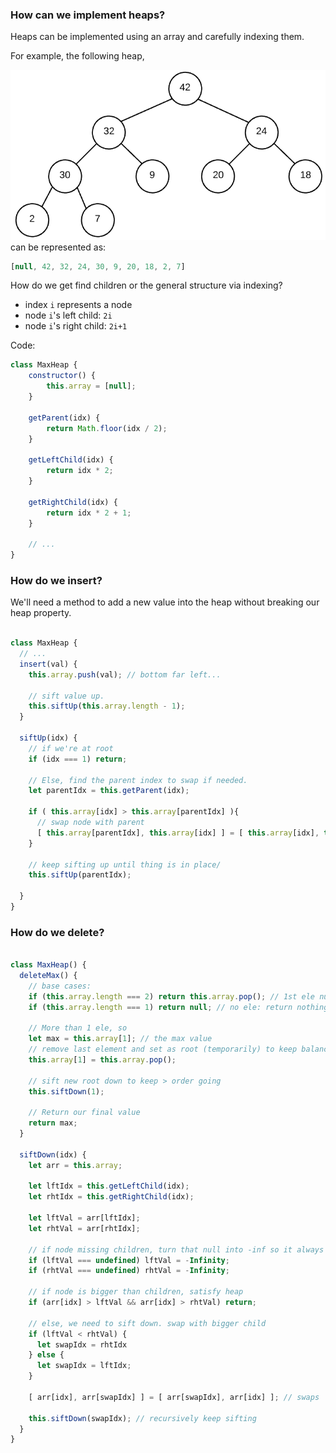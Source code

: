 ### How can we implement heaps?

Heaps can be implemented using an array and carefully indexing them.

For example, the following heap, <br>

![Max Heap](Images/max_heap_ex.png)
can be represented as:
```js
[null, 42, 32, 24, 30, 9, 20, 18, 2, 7]
```

How do we get find children or the general structure via indexing?
  * index `i` represents a node
  * node `i`'s left child: `2i`
  * node `i`'s right child: `2i+1`

Code:

```js
class MaxHeap {
    constructor() {
        this.array = [null];
    }

    getParent(idx) {
        return Math.floor(idx / 2);
    }

    getLeftChild(idx) {
        return idx * 2;
    }

    getRightChild(idx) {
        return idx * 2 + 1;
    }

    // ...
}

```

### How do we insert?
We'll need a method to add a new value into the heap without breaking our heap property.

```js

class MaxHeap {
  // ...
  insert(val) {
    this.array.push(val); // bottom far left...

    // sift value up.
    this.siftUp(this.array.length - 1);
  }

  siftUp(idx) {
    // if we're at root
    if (idx === 1) return;

    // Else, find the parent index to swap if needed.
    let parentIdx = this.getParent(idx);

    if ( this.array[idx] > this.array[parentIdx] ){
      // swap node with parent
      [ this.array[parentIdx], this.array[idx] ] = [ this.array[idx], this.array[parentIdx] ];
    }

    // keep sifting up until thing is in place/
    this.siftUp(parentIdx);

  }
}
```

### How do we delete?

```js

class MaxHeap() {
  deleteMax() {
    // base cases:
    if (this.array.length === 2) return this.array.pop(); // 1st ele null...
    if (this.array.length === 1) return null; // no ele: return nothing

    // More than 1 ele, so
    let max = this.array[1]; // the max value
    // remove last element and set as root (temporarily) to keep balance
    this.array[1] = this.array.pop();

    // sift new root down to keep > order going
    this.siftDown(1);

    // Return our final value
    return max;
  }

  siftDown(idx) {
    let arr = this.array;

    let lftIdx = this.getLeftChild(idx);
    let rhtIdx = this.getRightChild(idx);

    let lftVal = arr[lftIdx];
    let rhtVal = arr[rhtIdx];

    // if node missing children, turn that null into -inf so it always gets swapped
    if (lftVal === undefined) lftVal = -Infinity;
    if (rhtVal === undefined) rhtVal = -Infinity;

    // if node is bigger than children, satisfy heap
    if (arr[idx] > lftVal && arr[idx] > rhtVal) return;

    // else, we need to sift down. swap with bigger child
    if (lftVal < rhtVal) {
      let swapIdx = rhtIdx
    } else {
      let swapIdx = lftIdx;
    }

    [ arr[idx], arr[swapIdx] ] = [ arr[swapIdx], arr[idx] ]; // swaps

    this.siftDown(swapIdx); // recursively keep sifting
  }
}
```
